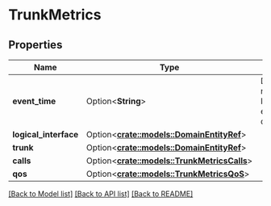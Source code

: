 # TrunkMetrics

## Properties

Name | Type | Description | Notes
------------ | ------------- | ------------- | -------------
**event_time** | Option<**String**> | Date time is represented as an ISO-8601 string. For example: yyyy-MM-ddTHH:mm:ss[.mmm]Z | [optional]
**logical_interface** | Option<[**crate::models::DomainEntityRef**](DomainEntityRef.md)> |  | [optional]
**trunk** | Option<[**crate::models::DomainEntityRef**](DomainEntityRef.md)> |  | [optional]
**calls** | Option<[**crate::models::TrunkMetricsCalls**](TrunkMetricsCalls.md)> |  | [optional]
**qos** | Option<[**crate::models::TrunkMetricsQoS**](TrunkMetricsQoS.md)> |  | [optional]

[[Back to Model list]](../README.md#documentation-for-models) [[Back to API list]](../README.md#documentation-for-api-endpoints) [[Back to README]](../README.md)


